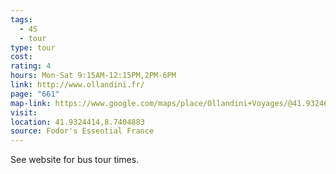 ```yaml
---
tags:
  - 4S
  - tour
type: tour
cost: 
rating: 4
hours: Mon-Sat 9:15AM-12:15PM,2PM-6PM
link: http://www.ollandini.fr/
page: "661"
map-link: https://www.google.com/maps/place/Ollandini+Voyages/@41.9324619,8.7355781,17z/data=!3m2!4b1!5s0x12da698f7b129d23:0x62089fa1bb5bdc2e!4m6!3m5!1s0x12da698f7b27e0b7:0xaab6b1bb6bfa7b48!8m2!3d41.932458!4d8.740449!16s%2Fg%2F1tdbn2l1?entry=ttu&g_ep=EgoyMDI0MTAwOC4wIKXMDSoASAFQAw%3D%3D
visit: 
location: 41.9324414,8.7404883
source: Fodor's Essential France
---
```

See website for bus tour times.